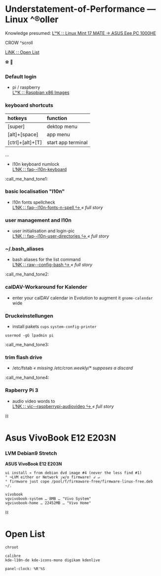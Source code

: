 # Understatement-of-Performance — Linux ^®oller

Knowledge presumed: [ LⁱⁿK ∷ Linux Mint 17 MATE → ASUS Eee PC 1000HE ](https://www.rollator-parcours.com/de/HOWTO/ASUS-Eee-PC-1000HE/Linux-Mint-17-MATE/)

CROW ^scroll

[ LiNK ∷ Open List ](#open-list)


:soccer: :football:

### Default login
* pi \/ raspberry  
[ LⁱⁿK ∷ Raspbian x86 Images ](https://downloads.raspberrypi.org/rpd_x86/images/)


### keyboard shortcuts

| hotkeys | function |
| :--- | :--- |
| \[super\] | dektop menu |
| \[alt\]+\[space\] | app menu |
| \[ctrl\]+\[alt\]+\[T\] | start app terminal |

…  
* l10n keyboard numlock  
[ LⁱNK ∷ faq--l10n-keyboard ](./faq--l10n-keyboard.md)


:call_me_hand_tone1:

### basic localisation "l10n"

* l10n fonts spellcheck  
[LⁱNK ∷ faq--l10n-fonts-n-spell :arrow_right_hook: ](./faq--l10n-fonts-n-spell.md) _« full story_


### user management and l10n

* user initialisation and login-pic  
[ LⁱNK ∷ faq--l10n-user-directories :arrow_right_hook: ](./faq--l10n-user-directories.md) _« full story_


### ~/.bash_aliases

* bash aliases for the list command  
[ LⁱNK ∷ raw--config-bash :arrow_right_hook: ](./raw--config-bash.md) _« full story_


:call_me_hand_tone2:

### calDAV-Workaround for Kalender

* enter your calDAV calendar in Evolution to augment it `gnome-calendar` wide


### Druckeinstellungen

* install pakets `cups` `system-config-printer`  

```
usermod -gG lpadmin pi
```


:call_me_hand_tone3:

### trim flash drive

* \/etc\/fstab *« missing \/etc\/cron.weekly\/\* supposes a discard*


:call_me_hand_tone4:

### Rapberry Pi 3

* audio video words to  
[ LⁱNK ∷ vic--raspberrypi-audiovideo :arrow_right_hook: ](./vic--raspberrypi-audiovideo.md) _« full story_


:chains:

# Asus VivoBook E12 E203N

### LVM Debian9 Stretch

**ASUS VivoBook E12 E203N**

```
ui install « from debian dvd image #4 (never the less find #1)
° ¬LVM either or Network ¡w/o firmware! ↲ ↵
° firmware just cope /pool/f/firmaware-free/firmware-linux-free.deb ~/.

vivobook
vgvivobook-system … 8MB … "Vivo System"
vgvivobook-home … 22452MB … "Vivo Home"
```


:chains:

# Open List

```
chroot

calibre
kde-l10n-de kde-icons-mono digikam kdenlive

panel-clock: %R'%S

```